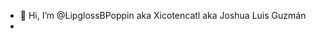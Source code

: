 - 👋 Hi, I’m @LipglossBPoppin aka Xicotencatl aka Joshua Luis Guzmán
- <!---
- 👀 I’m interested in ...
- 🌱 I’m currently learning ...
- 💞️ I’m looking to collaborate on ...
- 📫 How to reach me ...


LipglossBPoppin/LipglossBPoppin is a ✨ special ✨ repository because its `README.md` (this file) appears on your GitHub profile.
You can click the Preview link to take a look at your changes.
--->
